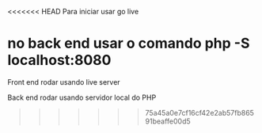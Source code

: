 <<<<<<< HEAD
Para iniciar usar go live

no back end usar o comando php -S localhost:8080
=======
Front end rodar usando live server

Back end rodar usando servidor local do PHP
>>>>>>> 75a45a0e7cf16cf42e2ab57fb86591beaffe00d5
